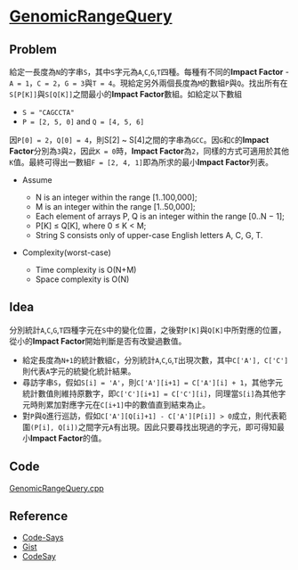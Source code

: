 # [GenomicRangeQuery](https://codility.com/programmers/lessons/5-prefix_sums/genomic_range_query/)

## Problem

給定一長度為`N`的字串`S`，其中`S`字元為`A`,`C`,`G`,`T`四種。每種有不同的**Impact Factor** - `A = 1`，`C = 2`，`G = 3`與`T = 4`。現給定另外兩個長度為`M`的數組`P`與`Q`。找出所有在`S[P[K]]`與`S[Q[K]]`之間最小的**Impact Factor**數組。如給定以下數組

- `S = "CAGCCTA"`
- `P = [2, 5, 0]` and `Q = [4, 5, 6]`

因`P[0] = 2`，`Q[0] = 4`，則S[2] ~ S[4]之間的字串為`GCC`。因`G`和`C`的**Impact Factor**分別為`3`與`2`，因此`K = 0`時，**Impact Factor**為`2`，同樣的方式可適用於其他`K`值。最終可得出一數組`F = [2, 4, 1]`即為所求的最小**Impact Factor**列表。

- Assume
  - N is an integer within the range [1..100,000];
  - M is an integer within the range [1..50,000];
  - Each element of arrays P, Q is an integer within the range [0..N − 1];
  - P[K] ≤ Q[K], where 0 ≤ K < M;
  - String S consists only of upper-case English letters A, C, G, T.

- Complexity(worst-case)
  - Time complexity is O(N+M)
  - Space complexity is O(N)

## Idea

分別統計`A`,`C`,`G`,`T`四種字元在`S`中的變化位置，之後對`P[K]`與`Q[K]`中所對應的位置，從小的**Impact Factor**開始判斷是否有改變過數值。

- 給定長度為`N+1`的統計數組`C`，分別統計`A`,`C`,`G`,`T`出現次數，其中`C['A'], C['C']`則代表`A`字元的統變化統計結果。
- 尋訪字串`S`，假如`S[i] = 'A'`，則`C['A'][i+1] = C['A'][i] + 1`，其他字元統計數值則維持原數字，即`C['C'][i+1] = C['C'][i]`，同理當`S[i]`為其他字元時則累加對應字元在`C[i+1]`中的數值直到結束為止。
- 對`P`與`Q`進行巡訪，假如`C['A'][Q[i]+1] - C['A'][P[i]] > 0`成立，則代表範圍`(P[i], Q[i])`之間字元`A`有出現。因此只要尋找出現過的字元，即可得知最小**Impact Factor**的值。

## Code

[GenomicRangeQuery.cpp](GenomicRangeQuery.cpp)

## Reference

- [Code-Says](https://codesays.com/2014/solution-to-genomic-range-query-by-codility/)
- [Gist](https://gist.github.com/arielm/9ca320825bc3602544fa05f5af4e0a1b)
- [CodeSay](https://codesays.com/2014/solution-to-min-avg-two-slice-by-codility/)